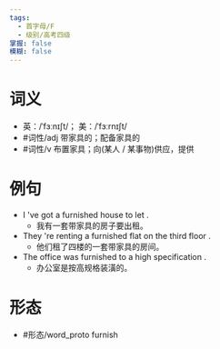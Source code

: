 ```yaml
---
tags:
  - 首字母/F
  - 级别/高考四级
掌握: false
模糊: false
---
```

# 词义
- 英：/ˈfɜːnɪʃt/； 美：/ˈfɜːrnɪʃt/
- #词性/adj  带家具的；配备家具的
- #词性/v  布置家具；向(某人 / 某事物)供应，提供
# 例句
- I 've got a furnished house to let .
	- 我有一套带家具的房子要出租。
- They 're renting a furnished flat on the third floor .
	- 他们租了四楼的一套带家具的房间。
- The office was furnished to a high specification .
	- 办公室是按高规格装潢的。
# 形态
- #形态/word_proto furnish
